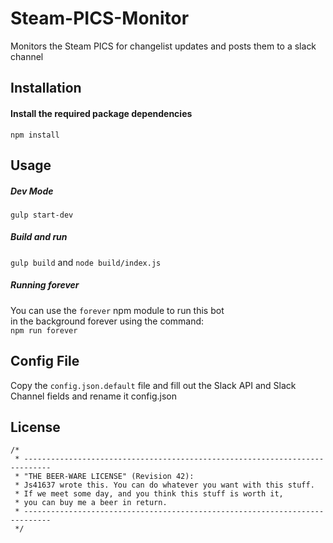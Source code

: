 # Steam-PICS-Monitor
Monitors the Steam PICS for changelist updates and posts them to a slack channel

## Installation
#### Install the required package dependencies
```npm install```

## Usage
##### Dev Mode
```gulp start-dev```
##### Build and run
```gulp build``` and ```node build/index.js```
##### Running forever
You can use the `forever` npm module to run this bot  
in the background forever using the command:  
`npm run forever`

## Config File
Copy the `config.json.default` file and fill out the Slack API and Slack Channel fields and rename it config.json

## License
```
/*
 * ----------------------------------------------------------------------------
 * "THE BEER-WARE LICENSE" (Revision 42):
 * Js41637 wrote this. You can do whatever you want with this stuff.
 * If we meet some day, and you think this stuff is worth it,
 * you can buy me a beer in return.
 * ----------------------------------------------------------------------------
 */
 ```
